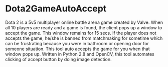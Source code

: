 # Dota2GameAutoAccept
Dota 2 is a 5v5 multiplayer online battle arena game created by Valve. When all 10 players are ready and a game is found, the client pops up a window to accept the game. This window remains for 15 secs. If the player does not accepts the game, he/she is banned from matchmaking for sometime which can be frustrating because you were in bathroom or opening door for someone situation. 
This tool auto accepts the game for you when that window pops up.
Written in Python 2.8 and OpenCV, this tool automates clicking of accept button by doing image detection.
